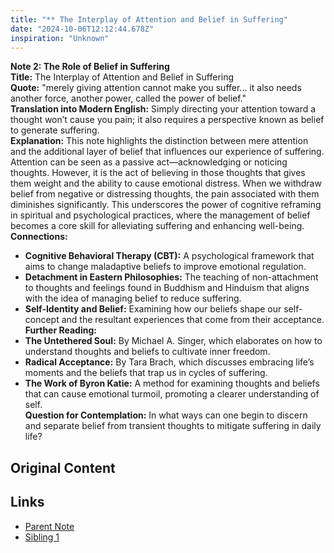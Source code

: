 ```yaml
---
title: "** The Interplay of Attention and Belief in Suffering"
date: "2024-10-06T12:12:44.678Z"
inspiration: "Unknown"
---
```


**Note 2: The Role of Belief in Suffering**  
**Title:** The Interplay of Attention and Belief in Suffering  
**Quote:** "merely giving attention cannot make you suffer... it also needs another force, another power, called the power of belief."  
**Translation into Modern English:** Simply directing your attention toward a thought won’t cause you pain; it also requires a perspective known as belief to generate suffering.  
**Explanation:** This note highlights the distinction between mere attention and the additional layer of belief that influences our experience of suffering. Attention can be seen as a passive act—acknowledging or noticing thoughts. However, it is the act of believing in those thoughts that gives them weight and the ability to cause emotional distress. When we withdraw belief from negative or distressing thoughts, the pain associated with them diminishes significantly. This underscores the power of cognitive reframing in spiritual and psychological practices, where the management of belief becomes a core skill for alleviating suffering and enhancing well-being.  
**Connections:**  
- **Cognitive Behavioral Therapy (CBT):** A psychological framework that aims to change maladaptive beliefs to improve emotional regulation.  
- **Detachment in Eastern Philosophies:** The teaching of non-attachment to thoughts and feelings found in Buddhism and Hinduism that aligns with the idea of managing belief to reduce suffering.  
- **Self-Identity and Belief:** Examining how our beliefs shape our self-concept and the resultant experiences that come from their acceptance.  
**Further Reading:**  
- **The Untethered Soul:** By Michael A. Singer, which elaborates on how to understand thoughts and beliefs to cultivate inner freedom.  
- **Radical Acceptance:** By Tara Brach, which discusses embracing life’s moments and the beliefs that trap us in cycles of suffering.  
- **The Work of Byron Katie:** A method for examining thoughts and beliefs that can cause emotional turmoil, promoting a clearer understanding of self.  
**Question for Contemplation:** In what ways can one begin to discern and separate belief from transient thoughts to mitigate suffering in daily life?  



## Original Content



## Links

- [Parent Note](/parent-note.md)
- [Sibling 1](/zettel1.md)
